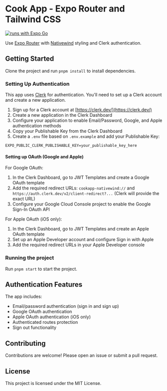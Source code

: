 # Cook App - Expo Router and Tailwind CSS

[![runs with Expo Go](https://img.shields.io/badge/Runs%20with%20Expo%20Go-000.svg?style=flat-square&logo=EXPO&labelColor=f3f3f3&logoColor=000)](https://expo.dev/client)

Use [Expo Router](https://docs.expo.dev/router/introduction/) with [Nativewind](https://www.nativewind.dev/v4/overview/) styling and Clerk authentication.

## Getting Started

Clone the project and run `pnpm install` to install dependencies.

### Setting Up Authentication

This app uses [Clerk](https://clerk.dev/) for authentication. You'll need to set up a Clerk account and create a new application.

1. Sign up for a Clerk account at [https://clerk.dev/](https://clerk.dev/)
2. Create a new application in the Clerk Dashboard
3. Configure your application to enable Email/Password, Google, and Apple authentication methods
4. Copy your Publishable Key from the Clerk Dashboard
5. Create a `.env` file based on `.env.example` and add your Publishable Key:

```
EXPO_PUBLIC_CLERK_PUBLISHABLE_KEY=your_publishable_key_here
```

#### Setting up OAuth (Google and Apple)

For Google OAuth:
1. In the Clerk Dashboard, go to JWT Templates and create a Google OAuth template
2. Add the required redirect URLs: `cookapp-nativewind://` and `https://auth.clerk.dev/v2/client-redirect?...` (Clerk will provide the exact URL)
3. Configure your Google Cloud Console project to enable the Google Sign-In OAuth API

For Apple OAuth (iOS only):
1. In the Clerk Dashboard, go to JWT Templates and create an Apple OAuth template
2. Set up an Apple Developer account and configure Sign in with Apple
3. Add the required redirect URLs in your Apple Developer console

### Running the project

Run `pnpm start` to start the project.

## Authentication Features

The app includes:
- Email/password authentication (sign in and sign up)
- Google OAuth authentication
- Apple OAuth authentication (iOS only)
- Authenticated routes protection
- Sign out functionality

## Contributing

Contributions are welcome! Please open an issue or submit a pull request.

## License

This project is licensed under the MIT License.

